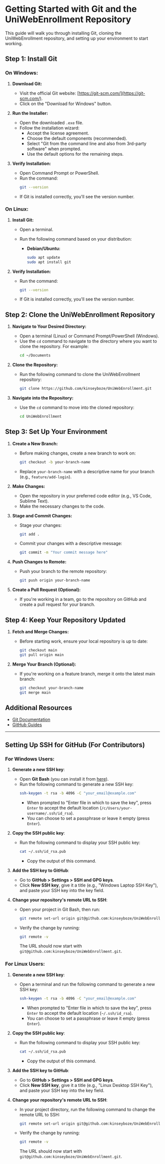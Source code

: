 # Getting Started with Git and the UniWebEnrollment Repository

This guide will walk you through installing Git, cloning the UniWebEnrollment repository, and setting up your environment to start working.

## Step 1: Install Git

### On Windows:
1. **Download Git:**
   - Visit the official Git website: [https://git-scm.com/](https://git-scm.com/).
   - Click on the "Download for Windows" button.

2. **Run the Installer:**
   - Open the downloaded `.exe` file.
   - Follow the installation wizard:
     - Accept the license agreement.
     - Choose the default components (recommended).
     - Select "Git from the command line and also from 3rd-party software" when prompted.
     - Use the default options for the remaining steps.

3. **Verify Installation:**
   - Open Command Prompt or PowerShell.
   - Run the command:
     ```bash
     git --version
     ```
   - If Git is installed correctly, you'll see the version number.

### On Linux:
1. **Install Git:**
   - Open a terminal.
   - Run the following command based on your distribution:

     - **Debian/Ubuntu:**
       ```bash
       sudo apt update
       sudo apt install git
       ```

2. **Verify Installation:**
   - Run the command:
     ```bash
     git --version
     ```
   - If Git is installed correctly, you'll see the version number.

## Step 2: Clone the UniWebEnrollment Repository

1. **Navigate to Your Desired Directory:**
   - Open a terminal (Linux) or Command Prompt/PowerShell (Windows).
   - Use the `cd` command to navigate to the directory where you want to clone the repository. For example:
     ```bash
     cd ~/Documents
     ```

2. **Clone the Repository:**
   - Run the following command to clone the UniWebEnrollment repository:
     ```bash
     git clone https://github.com/kinseyboze/UniWebEnrollment.git
     ```

3. **Navigate into the Repository:**
   - Use the `cd` command to move into the cloned repository:
     ```bash
     cd UniWebEnrollment
     ```

## Step 3: Set Up Your Environment

1. **Create a New Branch:**
   - Before making changes, create a new branch to work on:
     ```bash
     git checkout -b your-branch-name
     ```
   - Replace `your-branch-name` with a descriptive name for your branch (e.g., `feature/add-login`).

2. **Make Changes:**
   - Open the repository in your preferred code editor (e.g., VS Code, Sublime Text).
   - Make the necessary changes to the code.

3. **Stage and Commit Changes:**
   - Stage your changes:
     ```bash
     git add .
     ```
   - Commit your changes with a descriptive message:
     ```bash
     git commit -m "Your commit message here"
     ```

4. **Push Changes to Remote:**
   - Push your branch to the remote repository:
     ```bash
     git push origin your-branch-name
     ```

5. **Create a Pull Request (Optional):**
   - If you're working in a team, go to the repository on GitHub and create a pull request for your branch.

## Step 4: Keep Your Repository Updated

1. **Fetch and Merge Changes:**
   - Before starting work, ensure your local repository is up to date:
     ```bash
     git checkout main
     git pull origin main
     ```

2. **Merge Your Branch (Optional):**
   - If you're working on a feature branch, merge it onto the latest main branch:
     ```bash
     git checkout your-branch-name
     git merge main
     ```

## Additional Resources

- [Git Documentation](https://git-scm.com/doc)
- [GitHub Guides](https://guides.github.com/)

---

## Setting Up SSH for GitHub (For Contributors)

### For **Windows** Users:

1. **Generate a new SSH key**:
   - Open **Git Bash** (you can install it from [here](https://git-scm.com/)).
   - Run the following command to generate a new SSH key:
     ```bash
     ssh-keygen -t rsa -b 4096 -C "your_email@example.com"
     ```
     - When prompted to "Enter file in which to save the key", press `Enter` to accept the default location (`/c/Users/your-username/.ssh/id_rsa`).
     - You can choose to set a passphrase or leave it empty (press `Enter`).

2. **Copy the SSH public key**:
   - Run the following command to display your SSH public key:
     ```bash
     cat ~/.ssh/id_rsa.pub
     ```
     - Copy the output of this command.

3. **Add the SSH key to GitHub**:
   - Go to **GitHub > Settings > SSH and GPG keys**.
   - Click **New SSH key**, give it a title (e.g., "Windows Laptop SSH Key"), and paste your SSH key into the key field.

4. **Change your repository's remote URL to SSH**:
   - Open your project in Git Bash, then run:
     ```bash
     git remote set-url origin git@github.com:kinseyboze/UniWebEnrollment.git
     ```
   - Verify the change by running:
     ```bash
     git remote -v
     ```
     The URL should now start with `git@github.com:kinseyboze/UniWebEnrollment.git`.

### For **Linux** Users:

1. **Generate a new SSH key**:
   - Open a terminal and run the following command to generate a new SSH key:
     ```bash
     ssh-keygen -t rsa -b 4096 -C "your_email@example.com"
     ```
     - When prompted to "Enter file in which to save the key", press `Enter` to accept the default location (`~/.ssh/id_rsa`).
     - You can choose to set a passphrase or leave it empty (press `Enter`).

2. **Copy the SSH public key**:
   - Run the following command to display your SSH public key:
     ```bash
     cat ~/.ssh/id_rsa.pub
     ```
     - Copy the output of this command.

3. **Add the SSH key to GitHub**:
   - Go to **GitHub > Settings > SSH and GPG keys**.
   - Click **New SSH key**, give it a title (e.g., "Linux Desktop SSH Key"), and paste your SSH key into the key field.

4. **Change your repository's remote URL to SSH**:
   - In your project directory, run the following command to change the remote URL to SSH:
     ```bash
     git remote set-url origin git@github.com:kinseyboze/UniWebEnrollment.git
     ```
   - Verify the change by running:
     ```bash
     git remote -v
     ```
     The URL should now start with `git@github.com:kinseyboze/UniWebEnrollment.git`.
